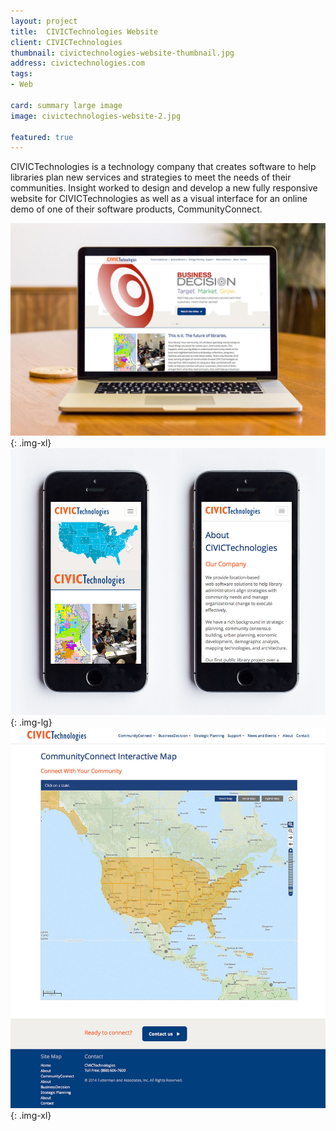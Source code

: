 ```yaml
---
layout: project
title:  CIVICTechnologies Website
client: CIVICTechnologies
thumbnail: civictechnologies-website-thumbnail.jpg
address: civictechnologies.com
tags:
- Web

card: summary large image
image: civictechnologies-website-2.jpg

featured: true
---
```


CIVICTechnologies is a technology company that creates software to help libraries plan new services and strategies to meet the needs of their communities. Insight worked to design and develop a new fully responsive website for CIVICTechnologies as well as a visual interface for an online demo of one of their software products, CommunityConnect.

![CIVICTechnologies Website](/img/civictechnologies-website.jpg){: .img-xl}
![CIVICTechnologies Website](/img/civictechnologies-website-2.jpg){: .img-lg}
![CIVICTechnologies Website](/img/civictechnologies-website-3.jpg){: .img-xl}